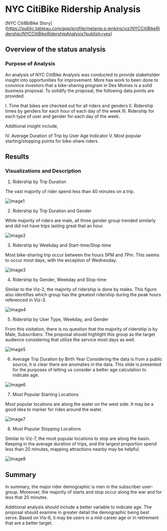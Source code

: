 # NYC CitiBike Ridership Analysis
[NYC CitiBbBike Story] (https://public.tableau.com/app/profile/melanie.p.jenkins/viz/NYCCitiBikeRidership/NYCCitiBikeRidershipAnalysis?publish=yes)

## Overview of the status analysis 

### Purpose of Analysis

An analysis of NYC CitiBike Analysis was conducted to provide stakeholder insight into opportunities for improvement. More has work to been done to convince investors that a bike-sharing program in Des Moines is a solid business proposal. To solidify the proposal, the following data points are provided. 


 I. Time that bikes are checked out for all riders and genders
II. Ridership times by genders for each hour of each day of the week
III. Ridership for each type of user and gender for each day of the week.

Additional insight include, 

IV. Average Duration of Trip by User Age Indicator 
V. Most popular starting/stopping points for bike-share riders. 


## Results

### Visualizations and Description

1. Ridership by Trip Duration

The vast majority of rider spend less than 40 minutes on a trip. 

![Image1](images/Image1.png)

2. Ridership by Trip Duration and Gender

While majority of riders are male, all three gender group trended similarly and did not have trips lasting great that an hour.  

![Image2](images/Image2.png)

3. Ridership by Weekday and Start-time/Stop-time 

Most bike-sharing trip occur between the hours 5PM and 7Pm. This seems to occur most days, with the exception of Wednesday. 

![Image3](images/Image3.png)

4. Ridership by Gender, Weekday and Stop-time

Similar to the Viz-2, the majority of ridership is done by males. This figure also identifies which group has the greatest ridership during the peak hours referenced in Viz-3. 

![Image4](images/Image4.png)

5. Ridership by User Type, Weekday, and Gender

From this visitation, there is no question that the majority of ridership is by Male, Subscribers. The proposal should highlight this group as the target audience considering that utilize the service most days as well.  

![Image5](images/Image5.png)

6. Average Trip Duration by Birth Year
Considering the data is from a public source, it is clear there are anomalies in the data. This slide is presented for the purposes of letting us consider a better age calculation to indicate age. 

![Image6](images/Image6.png)

7. Most Popular Starting Locations

Most popular locations are along the water on the west side. It may be a good idea to marker for rides around the water. 

![Image7](images/Image7.png)

8. Most Popular Stopping Locations

Similar to Viz-7, the most popular locations to stop are along the basin. Keeping in the average duration of trips, and the largest proportion spend less than 20 minutes, mapping attractions nearby may be helpful. 

![Image8](images/Image8.png)

## Summary

In summary, the major rider demographic is men in the subscriber user-group. Moreover, the majority of starts and stop occur along the war and for less that 20 minutes. 

Additional analysis should include a better variable to indicate age. The proposal should examine in greater detail the demographic being best serve. Based on Vis-6, it may be users in a mid-career age or in retirement that are a better target. 

